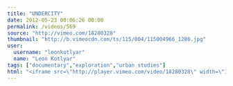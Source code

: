 ```yaml
---
title: "UNDERCITY"
date: 2012-05-23 00:06:26 00:00
permalink: /videos/569
source: "http://vimeo.com/18280328"
thumbnail: "http://b.vimeocdn.com/ts/115/004/115004966_1280.jpg"
user:
  username: "leonkotlyar"
  name: "Leon Kotlyar"
tags: ["documentary","exploration","urban studies"]
html: "<iframe src=\"http://player.vimeo.com/video/18280328\" width=\"1280\" height=\"720\" frameborder=\"0\" webkitallowfullscreen mozallowfullscreen allowfullscreen></iframe>"
---
```



